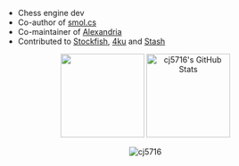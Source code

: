 - Chess engine dev
- Co-author of [smol.cs](https://github.com/GediminasMasaitis/Chess-Challenge-Submission/tree/submission)
- Co-maintainer of [Alexandria](https://github.com/PGG106/Alexandria)
- Contributed to [Stockfish](https://github.com/official-stockfish/Stockfish), [4ku](https://github.com/kz04px/4ku) and [Stash](https://github.com/mhouppin/stash-bot)

<p align="center">
    <img style="height: 150px" src="https://github-readme-stats.vercel.app/api?username=cj5716&show_icons=true"> 
    <img style="height: 150px" src="https://streak-stats.demolab.com?user=cj5716&fire=EB5454" alt="cj5716's GitHub Stats">
</p>
<p align="center">
    <img src="https://komarev.com/ghpvc/?username=cj5716&label=Profile%20views&color=0e75b6&style=flat" alt="cj5716" />
</p>
